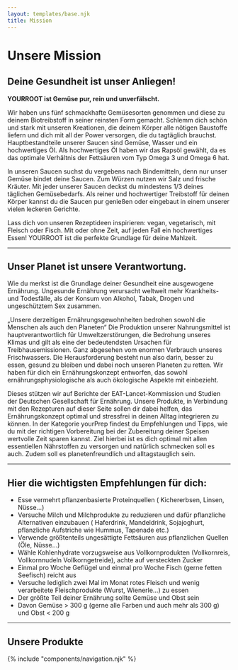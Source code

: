 ```yaml
---
layout: templates/base.njk
title: Mission
---
```


# Unsere Mission

## Deine Gesundheit ist unser Anliegen!

**YOURROOT ist Gemüse pur, rein und unverfälscht.**

Wir haben uns fünf schmackhafte Gemüsesorten genommen und diese zu deinem Biotreibstoff in seiner reinsten Form gemacht.
Schlemm dich schön und stark mit unseren Kreationen, die deinem Körper alle nötigen Baustoffe liefern und dich mit all der Power versorgen, die du tagtäglich brauchst.
Hauptbestandteile unserer Saucen sind Gemüse, Wasser und ein hochwertiges Öl.
Als hochwertiges Öl haben wir das Rapsöl gewählt, da es das optimale Verhältnis der Fettsäuren vom Typ Omega 3 und Omega 6 hat.

In unseren Saucen suchst du vergebens nach Bindemitteln, denn nur unser Gemüse bindet deine Saucen.
Zum Würzen nutzen wir Salz und frische Kräuter.
Mit jeder unserer Saucen deckst du mindestens 1/3 deines täglichen Gemüsebedarfs.
Als reiner und hochwertiger Treibstoff für deinen Körper kannst du die Saucen pur genießen oder eingebaut in einem unserer vielen leckeren Gerichte.

Lass dich von unseren Rezeptideen inspirieren: vegan, vegetarisch, mit Fleisch oder Fisch.
Mit oder ohne Zeit, auf jeden Fall ein hochwertiges Essen!
YOURROOT ist die perfekte Grundlage für deine Mahlzeit.

---

## Unser Planet ist unsere Verantwortung.
Wie du merkst ist die Grundlage deiner Gesundheit eine ausgewogene Ernährung.
Ungesunde Ernährung verursacht weltweit mehr Krankheits- und Todesfälle, als der Konsum von Alkohol, Tabak, Drogen und ungeschütztem Sex zusammen.

„Unsere derzeitigen Ernährungsgewohnheiten bedrohen sowohl die Menschen als auch den Planeten“
Die Produktion unserer Nahrungsmittel ist hauptverantwortlich für Umweltzerstörungen, die Bedrohung unseres Klimas und gilt als eine der bedeutendsten Ursachen für Treibhausemissionen.
Ganz abgesehen vom enormen Verbrauch unseres Frischwassers.
Die Herausforderung besteht nun also darin, besser zu essen, gesund zu bleiben und dabei noch unseren Planeten zu retten.
Wir haben für dich ein Ernährungskonzept entworfen, das sowohl ernährungsphysiologische als auch ökologische Aspekte mit einbezieht.

Dieses stützen wir auf Berichte der EAT-Lancet-Kommission und Studien der Deutschen Gesellschaft für Ernährung.
Unsere Produkte, in Verbindung mit den Rezepturen auf dieser Seite sollen dir dabei helfen, das Ernährungskonzept optimal und stressfrei in deinen Alltag integrieren zu können.
In der Kategorie yourPrep findest du Empfehlungen und Tipps, wie du mit der richtigen Vorbereitung bei der Zubereitung deiner Speisen wertvolle Zeit sparen kannst.
Ziel hierbei ist es dich optimal mit allen essentiellen Nährstoffen zu versorgen und natürlich schmecken soll es auch.
Zudem soll es planetenfreundlich und alltagstauglich sein.


---

## Hier die wichtigsten Empfehlungen für dich:


* Esse vermehrt pflanzenbasierte Proteinquellen  ( Kichererbsen, Linsen, Nüsse…)
* Versuche Milch und Milchprodukte zu reduzieren und dafür pflanzliche Alternativen einzubauen ( Haferdrink, Mandeldrink, Sojajoghurt, pflanzliche Aufstriche wie Hummus, Tapenade etc.)
* Verwende größtenteils ungesättigte Fettsäuren aus pflanzlichen Quellen (Öle, Nüsse…)
* Wähle Kohlenhydrate vorzugsweise aus Vollkornprodukten (Vollkornreis, Vollkornnudeln Vollkorngetreide), achte auf versteckten Zucker
* Einmal pro Woche Geflügel und einmal pro Woche Fisch (gerne fetten Seefisch) reicht aus
* Versuche lediglich zwei Mal im Monat rotes Fleisch und wenig verarbeitete Fleischprodukte (Wurst, Wienerle…) zu essen
* Der größte Teil deiner Ernährung sollte Gemüse und Obst sein
* Davon Gemüse > 300 g (gerne alle Farben und auch mehr als 300 g) und Obst < 200 g

---

## Unsere Produkte
{% include "components/navigation.njk" %}
